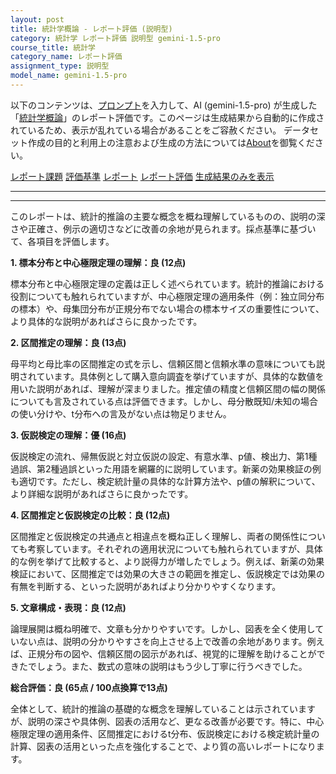 ```yaml
---
layout: post
title: 統計学概論 - レポート評価 (説明型)
category: 統計学 レポート評価 説明型 gemini-1.5-pro
course_title: 統計学
category_name: レポート評価
assignment_type: 説明型
model_name: gemini-1.5-pro
---
```


以下のコンテンツは、[プロンプト](http://127.0.0.1:8000/generated/統計学/gemini-1.5-pro/prompt_レポート評価-説明型.md)を入力して、AI (gemini-1.5-pro) が生成した「[統計学概論](/contents/統計学/)」のレポート評価です。このページは生成結果から自動的に作成されているため、表示が乱れている場合があることをご容赦ください。
データセット作成の目的と利用上の注意および生成の方法については[About](/About)を御覧ください。

[レポート課題](../レポート課題-説明型)
[評価基準](../評価基準-説明型)
[レポート](../レポート-説明型)
[レポート評価](../レポート評価-説明型)
[生成結果のみを表示](http://127.0.0.1:8000/generated/統計学/gemini-1.5-pro/レポート評価-説明型.md)
  

***
***
  
このレポートは、統計的推論の主要な概念を概ね理解しているものの、説明の深さや正確さ、例示の適切さなどに改善の余地が見られます。採点基準に基づいて、各項目を評価します。

**1. 標本分布と中心極限定理の理解：良 (12点)**

標本分布と中心極限定理の定義は正しく述べられています。統計的推論における役割についても触れられていますが、中心極限定理の適用条件（例：独立同分布の標本）や、母集団分布が正規分布でない場合の標本サイズの重要性について、より具体的な説明があればさらに良かったです。

**2. 区間推定の理解：良 (13点)**

母平均と母比率の区間推定の式を示し、信頼区間と信頼水準の意味についても説明されています。具体例として購入意向調査を挙げていますが、具体的な数値を用いた説明があれば、理解が深まりました。推定値の精度と信頼区間の幅の関係についても言及されている点は評価できます。しかし、母分散既知/未知の場合の使い分けや、t分布への言及がない点は物足りません。

**3. 仮説検定の理解：優 (16点)**

仮説検定の流れ、帰無仮説と対立仮説の設定、有意水準、p値、検出力、第1種過誤、第2種過誤といった用語を網羅的に説明しています。新薬の効果検証の例も適切です。ただし、検定統計量の具体的な計算方法や、p値の解釈について、より詳細な説明があればさらに良かったです。

**4. 区間推定と仮説検定の比較：良 (12点)**

区間推定と仮説検定の共通点と相違点を概ね正しく理解し、両者の関係性についても考察しています。それぞれの適用状況についても触れられていますが、具体的な例を挙げて比較すると、より説得力が増したでしょう。例えば、新薬の効果検証において、区間推定では効果の大きさの範囲を推定し、仮説検定では効果の有無を判断する、といった説明があればより分かりやすくなります。

**5. 文章構成・表現：良 (12点)**

論理展開は概ね明確で、文章も分かりやすいです。しかし、図表を全く使用していない点は、説明の分かりやすさを向上させる上で改善の余地があります。例えば、正規分布の図や、信頼区間の図示があれば、視覚的に理解を助けることができたでしょう。また、数式の意味の説明はもう少し丁寧に行うべきでした。

**総合評価：良 (65点 / 100点換算で13点)**

全体として、統計的推論の基礎的な概念を理解していることは示されていますが、説明の深さや具体例、図表の活用など、更なる改善が必要です。特に、中心極限定理の適用条件、区間推定におけるt分布、仮説検定における検定統計量の計算、図表の活用といった点を強化することで、より質の高いレポートになります。
